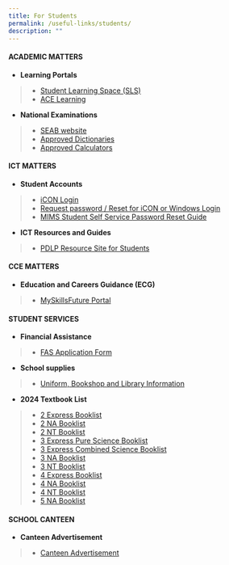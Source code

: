 ```yaml
---
title: For Students
permalink: /useful-links/students/
description: ""
---
```

#### **ACADEMIC MATTERS**

* **Learning Portals**
> * [Student Learning Space (SLS)](https://vle.learning.moe.edu.sg/login)
> * [ACE Learning](https://www.ace-learning.com/)
> 
* **National Examinations**
> * [SEAB website](https://www.seab.gov.sg/)
> * [Approved Dictionaries](https://www.seab.gov.sg/home/examinations/approved-dictionaries)
> * [Approved Calculators](/files/Useful%20Links/Students/Students/GuidelinesCalculators.pdf)


#### **ICT MATTERS**
* **Student Accounts**
> * [iCON Login](https://workspace.google.com/dashboard)
> * [Request password / Reset for iCON or Windows Login](https://forms.moe.edu.sg/forms/J2zrwJ)
> * [MIMS Student Self Service Password Reset Guide](/files/Useful%20Links/Students/Students/mims%20student%20self%20service%20password%20reset%20guide.pdf)
* **ICT Resources and Guides**
> * [PDLP Resource Site for Students](https://sites.google.com/moe.edu.sg/chijsjcpdlp/for-student?authuser=0)

#### **CCE MATTERS**
* **Education and Careers Guidance (ECG)**
> * [MySkillsFuture Portal](https://www.myskillsfuture.gov.sg/content/student/en/secondary.html)

#### **STUDENT SERVICES**
* **Financial Assistance**
> * [FAS Application Form](/files/Useful%20Links/Financial%20Assistance/MOE%20FAS%20Application%20Form%20Oct%202022.pdf)
* **School supplies**
> * [Uniform, Bookshop and Library Information](/useful-links/student-services/)
* **2024 Textbook List**
> * [2 Express Booklist](/files/Useful%20Links/Student%20Services/Booklist/2e%20booklist%202024.pdf)
> * [2 NA Booklist](/files/Useful%20Links/Student%20Services/Booklist/2na%20booklist%202024.pdf)
> * [2 NT Booklist](/files/Useful%20Links/Student%20Services/Booklist/2nt%20booklist%202024.pdf)
> * [3 Express Pure Science Booklist](/files/Useful%20Links/Student%20Services/Booklist/3e%20pure%20science%20booklist%202024.pdf)
> * [3 Express Combined Science Booklist](/files/Useful%20Links/Student%20Services/Booklist/3e%20combined%20science%20booklist%202024.pdf)
> * [3 NA Booklist](/files/Useful%20Links/Student%20Services/Booklist/3na%20booklist%202024.pdf)
> * [3 NT Booklist](/files/Useful%20Links/Student%20Services/Booklist/3nt%20booklist%202024.pdf)
> * [4 Express Booklist](/files/Useful%20Links/Student%20Services/Booklist/4e%20booklist%202024.pdf)
> * [4 NA Booklist](/files/Useful%20Links/Student%20Services/Booklist/4na%20booklist%202024.pdf)
> * [4 NT Booklist](/files/Useful%20Links/Student%20Services/Booklist/4nt%20booklist%202024.pdf)
>  * [5 NA Booklist](/files/Useful%20Links/Student%20Services/Booklist/5na%20booklist%202024.pdf)

#### **SCHOOL CANTEEN**
* **Canteen Advertisement**
> * [Canteen Advertisement](/canteen-advertisement/)